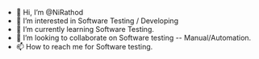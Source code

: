 - 👋 Hi, I’m @NiRathod
- 👀 I’m interested in Software Testing / Developing
- 🌱 I’m currently learning Software Testing.
- 💞️ I’m looking to collaborate on Software testing -- Manual/Automation.
- 📫 How to reach me for Software testing.

<!---
NiRathod/NiRathod is a ✨ special ✨ repository because its `README.md` (this file) appears on your GitHub profile.
You can click the Preview link to take a look at your changes.
--->

